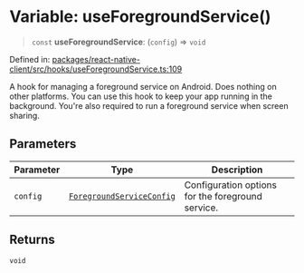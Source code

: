 # Variable: useForegroundService()

> `const` **useForegroundService**: (`config`) => `void`

Defined in: [packages/react-native-client/src/hooks/useForegroundService.ts:109](https://github.com/fishjam-cloud/mobile-client-sdk/blob/76d05a6e62b137b02043a8a00ca762ff218a64b5/packages/react-native-client/src/hooks/useForegroundService.ts#L109)

A hook for managing a foreground service on Android. Does nothing on other platforms.
You can use this hook to keep your app running in the background. You're also required to run a foreground service when screen sharing.

## Parameters

| Parameter | Type | Description |
| ------ | ------ | ------ |
| `config` | [`ForegroundServiceConfig`](../type-aliases/ForegroundServiceConfig.md) | Configuration options for the foreground service. |

## Returns

`void`
